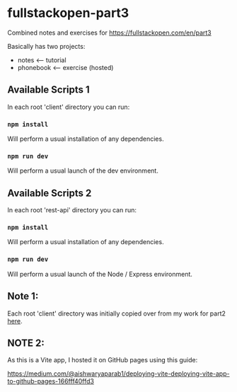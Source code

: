 # fullstackopen-part3

Combined notes and exercises for https://fullstackopen.com/en/part3

Basically has two projects:

- notes <-- tutorial
- phonebook <-- exercise (hosted)

## Available Scripts 1

In each root 'client' directory you can run:

### `npm install`

Will perform a usual installation of any dependencies.

### `npm run dev`

Will perform a usual launch of the dev environment.

## Available Scripts 2

In each root 'rest-api' directory you can run:

### `npm install`

Will perform a usual installation of any dependencies.

### `npm run dev`

Will perform a usual launch of the Node / Express environment.

## Note 1:

Each root 'client' directory was initially copied over from my work for part2 [here](https://github.com/OliHarris/fullstackopen-part2).

## NOTE 2:

As this is a Vite app, I hosted it on GitHub pages using this guide:

https://medium.com/@aishwaryaparab1/deploying-vite-deploying-vite-app-to-github-pages-166fff40ffd3
